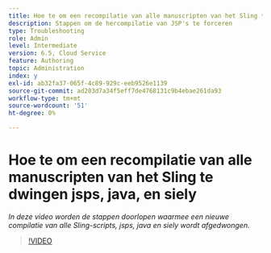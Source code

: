 ```yaml
---
title: Hoe te om een recompilatie van alle manuscripten van het Sling te dwingen jsps, java, en siely
description: Stappen om de hercompilatie van JSP's te forceren
type: Troubleshooting
role: Admin
level: Intermediate
version: 6.5, Cloud Service
feature: Authoring
topic: Administration
index: y
exl-id: ab32fa37-065f-4c89-929c-eeb9526e1139
source-git-commit: ad203d7a34f5eff7de4768131c9b4ebae261da93
workflow-type: tm+mt
source-wordcount: '51'
ht-degree: 0%

---
```


# Hoe te om een recompilatie van alle manuscripten van het Sling te dwingen jsps, java, en siely

*In deze video worden de stappen doorlopen waarmee een nieuwe compilatie van alle Sling-scripts, jsps, java en siely wordt afgedwongen.*

>[!VIDEO](https://video.tv.adobe.com/v/335464?quality=9&learn=on)

